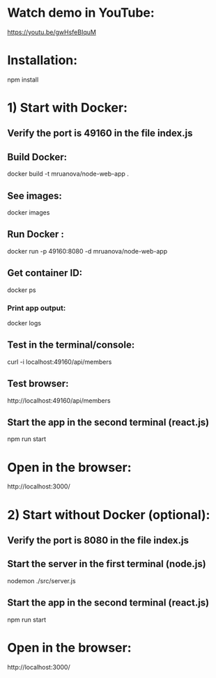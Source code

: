 # Watch demo in YouTube:
https://youtu.be/gwHsfeBIquM

# Installation:
npm install

# 1) Start with Docker:

## Verify the port is 49160 in the file index.js

## Build Docker:
docker build -t mruanova/node-web-app .

## See images:
docker images

## Run Docker :
docker run -p 49160:8080 -d mruanova/node-web-app

## Get container ID:
docker ps

### Print app output:
docker logs <container id>

## Test in the terminal/console:
curl -i localhost:49160/api/members

## Test browser:
http://localhost:49160/api/members

## Start the app in the second terminal (react.js)
npm run start

# Open in the browser:
http://localhost:3000/

# 2) Start without Docker (optional):

## Verify the port is 8080 in the file index.js

## Start the server in the first terminal (node.js)
nodemon ./src/server.js

## Start the app in the second terminal (react.js)
npm run start

# Open in the browser:
http://localhost:3000/

